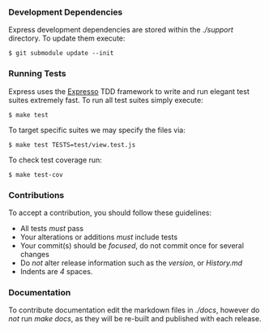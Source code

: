 
### Development Dependencies

Express development dependencies are stored within the _./support_ directory. To
update them execute:

    $ git submodule update --init

### Running Tests

Express uses the [Expresso](http://github.com/visionmedia/expresso) TDD
framework to write and run elegant test suites extremely fast. To run all test suites
simply execute:

    $ make test

To target specific suites we may specify the files via:

    $ make test TESTS=test/view.test.js

To check test coverage run:

    $ make test-cov

### Contributions

To accept a contribution, you should follow these guidelines:

  * All tests _must_ pass
  * Your alterations or additions _must_ include tests
  * Your commit(s) should be _focused_, do not commit once for several changes
  * Do _not_ alter release information such as the _version_, or _History.md_
  * Indents are _4_ spaces.

### Documentation

To contribute documentation edit the markdown files in _./docs_, however
do _not_ run _make docs_, as they will be re-built and published with each release.